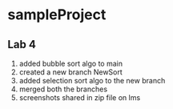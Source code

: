# sampleProject

## Lab 4

1. added bubble sort algo to main
2. created a new branch NewSort
3. added selection sort algo to the new branch
4. merged both the branches
5. screenshots shared in zip file on lms

